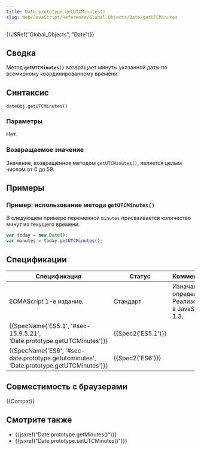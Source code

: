 ```yaml
---
title: Date.prototype.getUTCMinutes()
slug: Web/JavaScript/Reference/Global_Objects/Date/getUTCMinutes
---
```


{{JSRef("Global_Objects", "Date")}}

## Сводка

Метод **`getUTCMinutes()`** возвращает минуты указанной даты по всемирному координированному времени.

## Синтаксис

```
dateObj.getUTCMinutes()
```

### Параметры

Нет.

### Возвращаемое значение

Значение, возвращённое методом `getUTCMinutes()`, является целым числом от 0 до 59.

## Примеры

### Пример: использование метода `getUTCMinutes()`

В следующем примере переменной `minutes` присваивается количество минут из текущего времени.

```js
var today = new Date();
var minutes = today.getUTCMinutes();
```

## Спецификации

| Спецификация                                                                             | Статус             | Комментарии                                            |
| ---------------------------------------------------------------------------------------- | ------------------ | ------------------------------------------------------ |
| ECMAScript 1-е издание.                                                                  | Стандарт           | Изначальное определение. Реализовано в JavaScript 1.3. |
| {{SpecName('ES5.1', '#sec-15.9.5.21', 'Date.prototype.getUTCMinutes')}}                  | {{Spec2('ES5.1')}} |                                                        |
| {{SpecName('ES6', '#sec-date.prototype.getutcminutes', 'Date.prototype.getUTCMinutes')}} | {{Spec2('ES6')}}   |                                                        |

## Совместимость с браузерами

{{Compat}}

## Смотрите также

- {{jsxref("Date.prototype.getMinutes()")}}
- {{jsxref("Date.prototype.setUTCMinutes()")}}
